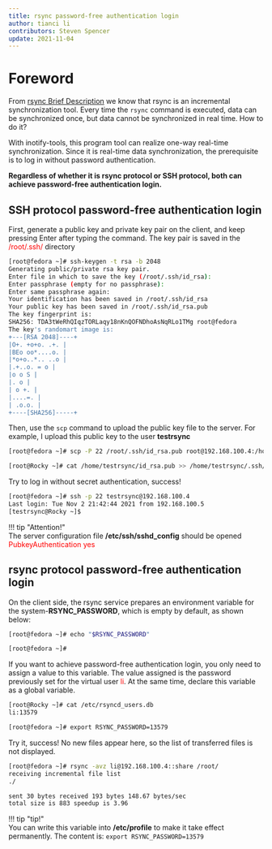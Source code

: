 ```yaml
---
title: rsync password-free authentication login
author: tianci li
contributors: Steven Spencer
update: 2021-11-04
---
```


# Foreword

From [rsync Brief Description](01_rsync_overview.md) we know that rsync is an incremental synchronization tool. Every time the `rsync` command is executed, data can be synchronized once, but data cannot be synchronized in real time. How to do it?

With inotify-tools, this program tool can realize one-way real-time synchronization. Since it is real-time data synchronization, the prerequisite is to log in without password authentication.

**Regardless of whether it is rsync protocol or SSH protocol, both can achieve password-free authentication login.**

## SSH protocol password-free authentication login

First, generate a public key and private key pair on the client, and keep pressing Enter after typing the command. The key pair is saved in the <font color=red>/root/.ssh/</font> directory

```bash
[root@fedora ~]# ssh-keygen -t rsa -b 2048
Generating public/private rsa key pair.
Enter file in which to save the key (/root/.ssh/id_rsa):
Enter passphrase (empty for no passphrase):
Enter same passphrase again:
Your identification has been saved in /root/.ssh/id_rsa
Your public key has been saved in /root/.ssh/id_rsa.pub
The key fingerprint is:
SHA256: TDA3tWeRhQIqzTORLaqy18nKnQOFNDhoAsNqRLo1TMg root@fedora
The key's randomart image is:
+---[RSA 2048]----+
|O+. +o+o. .+. |
|BEo oo*....o. |
|*o+o..*.. ..o |
|.+..o. = o |
|o o S |
|. o |
| o +. |
|....=. |
| .o.o. |
+----[SHA256]-----+
```

Then, use the `scp` command to upload the public key file to the server. For example, I upload this public key to the user **testrsync**

```bash
[root@fedora ~]# scp -P 22 /root/.ssh/id_rsa.pub root@192.168.100.4:/home/testrsync/
```

```bash
[root@Rocky ~]# cat /home/testrsync/id_rsa.pub >> /home/testrsync/.ssh/authorized_keys
```

Try to log in without secret authentication, success!

```bash
[root@fedora ~]# ssh -p 22 testrsync@192.168.100.4
Last login: Tue Nov 2 21:42:44 2021 from 192.168.100.5
[testrsync@Rocky ~]$
```

!!! tip "Attention!"  
    The server configuration file **/etc/ssh/sshd_config** should be opened <font color=red>PubkeyAuthentication yes</font>

## rsync protocol password-free authentication login

On the client side, the rsync service prepares an environment variable for the system-**RSYNC_PASSWORD**, which is empty by default, as shown below:

```bash
[root@fedora ~]# echo "$RSYNC_PASSWORD"

[root@fedora ~]#
```

If you want to achieve password-free authentication login, you only need to assign a value to this variable. The value assigned is the password previously set for the virtual user <font color=red>li</font>. At the same time, declare this variable as a global variable.

```bash
[root@Rocky ~]# cat /etc/rsyncd_users.db
li:13579
```

```bash
[root@fedora ~]# export RSYNC_PASSWORD=13579
```

Try it, success! No new files appear here, so the list of transferred files is not displayed.

```bash
[root@fedora ~]# rsync -avz li@192.168.100.4::share /root/
receiving incremental file list
./

sent 30 bytes received 193 bytes 148.67 bytes/sec
total size is 883 speedup is 3.96
```

!!! tip "tip!"  
    You can write this variable into **/etc/profile** to make it take effect permanently. The content is: `export RSYNC_PASSWORD=13579`

